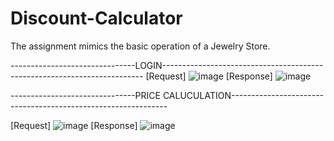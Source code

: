 # Discount-Calculator
The assignment mimics the basic operation of a Jewelry Store.

-------------------------------LOGIN-------------------------------------------------------------------------
[Request]
![image](https://user-images.githubusercontent.com/60309326/157473530-86881861-2cae-4be2-bee0-2c681d3e923b.png)
[Response]
![image](https://user-images.githubusercontent.com/60309326/157475305-9bce3347-c7fd-4cb5-90ee-4345335a9d39.png)


-------------------------------PRICE CALUCULATION--------------------------------------------------------------

[Request]
![image](https://user-images.githubusercontent.com/60309326/157475682-39101431-1bbf-444e-adf6-07632e19cbda.png)
[Response]
![image](https://user-images.githubusercontent.com/60309326/157475773-7ca8c5ee-4177-465d-9ded-89ebce30406e.png)
